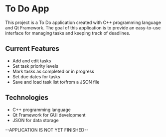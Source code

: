 # To Do App 
This project is a To Do application created with C++ programming language and Qt Framework. The goal of this application is to provide an easy-to-use interface for managing tasks and keeping track of deadlines.

## Current Features
- Add and edit tasks
- Set task priority levels
- Mark tasks as completed or in progress
- Set due dates for tasks
- Save and load task list to/from a JSON file


## Technologies
- C++ programming language
- Qt Framework for GUI development
- JSON for data storage


--APPLICATION IS NOT YET FINISHED--

